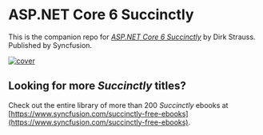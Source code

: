 # ASP.NET Core 6 Succinctly

This is the companion repo for [*ASP.NET Core 6 Succinctly*](https://www.syncfusion.com/succinctly-free-ebooks/) by Dirk Strauss. Published by Syncfusion.

[![cover](https://github.com/SyncfusionSuccinctlyE-Books/ASP.NET-Core-6-Succinctly/blob/main/cover.png)](https://www.syncfusion.com/succinctly-free-ebooks)

## Looking for more _Succinctly_ titles?

Check out the entire library of more than 200 _Succinctly_ ebooks at [https://www.syncfusion.com/succinctly-free-ebooks](https://www.syncfusion.com/succinctly-free-ebooks).
